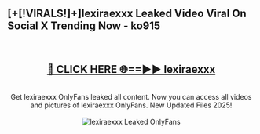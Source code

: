<h2>[+[!VIRALS!]+]lexiraexxx Leaked Video Viral On Social X Trending Now - ko915</h2>
<br>
<div align="center">
<h2><a href="https://libra.edu.pl?lexiraexxx" rel="nofollow">🔴 CLICK HERE 🌐==►► lexiraexxx</a></h2>
<br>
Get lexiraexxx OnlyFans leaked all content. Now you can access all videos and pictures of lexiraexxx OnlyFans. New Updated Files 2025!
<br>
<br>
<a href="https://libra.edu.pl?lexiraexxx" rel="nofollow" data-target="animated-image.originalLink"><img src="https://i.ibb.co.com/WyWwxjT/player-gif2.gif" alt="lexiraexxx Leaked OnlyFans" style="max-width: 100%; display: inline-block;" data-target="animated-image.originalImage"></a>
</div>
<br>